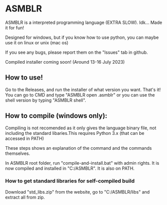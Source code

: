 # ASMBLR
ASMBLR is a interpreted programming language (EXTRA SLOW). Idk... Made it for fun!

Designed for windows, but if you know how to use python, you can maybe use it on linux or unix (mac os)

If you see any bugs, please report them on the "Issues" tab in github.

Compiled installer coming soon! (Around 13-16 July 2023)

## How to use!
Go to the Releases, and run the installer of what version you want. That's it!
You can go to CMD and type "ASMBLR open <file>.asmblr" or you can use the shell version by typing "ASMBLR shell".

## How to compile (windows only):
Compiling is not recomended as it only gives the language binary file, not including the standard libaries.This requires Python 3.x (that can be accessed in PATH)

These steps shows an explanation of the command and the commands themselves.

In ASMBLR root folder, run "compile-and-install.bat" with admin rights.
It is now compiled and installed in "C:/ASMBLR". It is also on PATH.

### How to get standard libraries for self-compiled build
Download "std_libs.zip" from the website, go to "C:/ASMBLR/libs" and extract all from zip.
